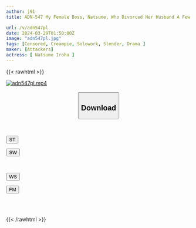 ```yaml
---
author: j91
title: ADN-547 My Female Boss, Natsume, Who Divorced Her Husband A Few Years Ago (with A Child) And Said She Didn't Need A Man Anymore, Developed A Body That Couldn't Live Without Sex From Me And Became My Convenient Sex Friend. Story. Natsume Saiharu

url: /v/adn547pl
date: 2024-03-29T01:50:00Z
image: "adn547pl.jpg"
tags: [Censored, Creampie, Solowork, Slender, Drama	]
maker: [Attackers]
actress: [ Natsume Iroha ]
---
```



{{< rawhtml >}}

<div class="video" data-videoid="xr0XRxdgkOsk6j7">
    <a href="javascript:;">
        <img src="/v/adn547pl/adn547pl.jpg" width="WIDTH" height="HEIGHT" alt="adn547pl.mp4" loading="lazy">
    </a>
</div>

<script type="text/javascript" src="https://j91.asia/asset/on-demand-st.js"></script>

<br>
  <link rel="stylesheet" href="https://j91.asia/asset/bs5.css">
  
  <center>
  <button class="btn btn-primary" type="button" data-bs-toggle="collapse" data-bs-target=".multi-collapse" aria-expanded="false" aria-controls="multiCollapseExample1 multiCollapseExample2"><h2>Download</h2></button></center>
</p>
<div class="row">
  <div class="col">
    <div class="collapse multi-collapse" id="multiCollapseExample1">
      <div class="card card-body">
	      	      <br>
<div class="buttons">  
<p><a href="https://streamtape.to/v/xr0XRxdgkOsk6j7" target="_blank"><button class="btn-hover color-3"><i class="fa fa-download"></i> ST</button></a></p>
<p><a href="https://asnwish.com/7n54lz6balgc" target="_blank"><button class="btn-hover color-2"><i class="fa fa-download"></i> SW</button></a></p></div>
    </div>
  </div>
</div>
  <div class="col">
    <div class="collapse multi-collapse" id="multiCollapseExample2">
      <div class="card card-body">
	      <br>
<div class="buttons">
<p><a href="javascript:;"><button class="btn-hover color-9"><i class="fa fa-download"></i> WS</button></a></p>
<p><a href="javascript:;"><button class="btn-hover color-8"><i class="fa fa-download"></i> FM</button></a></p></div>
<br><br>
      </div>
    </div>
  </div>
</div>

{{< /rawhtml >}}